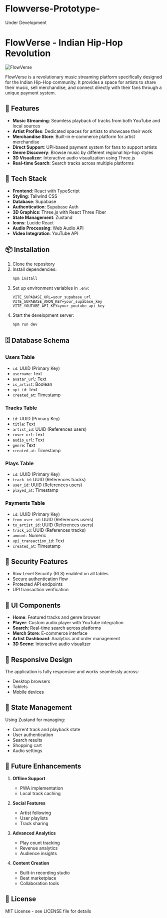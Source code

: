 # Flowverse-Prototype-
Under Development

# FlowVerse - Indian Hip-Hop Revolution

![FlowVerse](https://images.unsplash.com/photo-1470225620780-dba8ba36b745?w=800)

FlowVerse is a revolutionary music streaming platform specifically designed for the Indian Hip-Hop community. It provides a space for artists to share their music, sell merchandise, and connect directly with their fans through a unique payment system.

## 🎵 Features

- **Music Streaming**: Seamless playback of tracks from both YouTube and local sources
- **Artist Profiles**: Dedicated spaces for artists to showcase their work
- **Merchandise Store**: Built-in e-commerce platform for artist merchandise
- **Direct Support**: UPI-based payment system for fans to support artists
- **Genre Discovery**: Browse music by different regional hip-hop styles
- **3D Visualizer**: Interactive audio visualization using Three.js
- **Real-time Search**: Search tracks across multiple platforms

## 🚀 Tech Stack

- **Frontend**: React with TypeScript
- **Styling**: Tailwind CSS
- **Database**: Supabase
- **Authentication**: Supabase Auth
- **3D Graphics**: Three.js with React Three Fiber
- **State Management**: Zustand
- **Icons**: Lucide React
- **Audio Processing**: Web Audio API
- **Video Integration**: YouTube API

## 📦 Installation

1. Clone the repository
2. Install dependencies:
   ```bash
   npm install
   ```
3. Set up environment variables in `.env`:
   ```
   VITE_SUPABASE_URL=your_supabase_url
   VITE_SUPABASE_ANON_KEY=your_supabase_key
   VITE_YOUTUBE_API_KEY=your_youtube_api_key
   ```
4. Start the development server:
   ```bash
   npm run dev
   ```

## 🗄️ Database Schema

### Users Table
- `id`: UUID (Primary Key)
- `username`: Text
- `avatar_url`: Text
- `is_artist`: Boolean
- `upi_id`: Text
- `created_at`: Timestamp

### Tracks Table
- `id`: UUID (Primary Key)
- `title`: Text
- `artist_id`: UUID (References users)
- `cover_url`: Text
- `audio_url`: Text
- `genre`: Text
- `created_at`: Timestamp

### Plays Table
- `id`: UUID (Primary Key)
- `track_id`: UUID (References tracks)
- `user_id`: UUID (References users)
- `played_at`: Timestamp

### Payments Table
- `id`: UUID (Primary Key)
- `from_user_id`: UUID (References users)
- `to_artist_id`: UUID (References users)
- `track_id`: UUID (References tracks)
- `amount`: Numeric
- `upi_transaction_id`: Text
- `created_at`: Timestamp

## 🔐 Security Features

- Row Level Security (RLS) enabled on all tables
- Secure authentication flow
- Protected API endpoints
- UPI transaction verification

## 🎨 UI Components

- **Home**: Featured tracks and genre browser
- **Player**: Custom audio player with YouTube integration
- **Search**: Real-time search across platforms
- **Merch Store**: E-commerce interface
- **Artist Dashboard**: Analytics and order management
- **3D Scene**: Interactive audio visualizer

## 📱 Responsive Design

The application is fully responsive and works seamlessly across:
- Desktop browsers
- Tablets
- Mobile devices

## 🔄 State Management

Using Zustand for managing:
- Current track and playback state
- User authentication
- Search results
- Shopping cart
- Audio settings

## 🎯 Future Enhancements

1. **Offline Support**
   - PWA implementation
   - Local track caching

2. **Social Features**
   - Artist following
   - User playlists
   - Track sharing

3. **Advanced Analytics**
   - Play count tracking
   - Revenue analytics
   - Audience insights

4. **Content Creation**
   - Built-in recording studio
   - Beat marketplace
   - Collaboration tools

## 📄 License

MIT License - see LICENSE file for details
